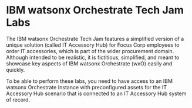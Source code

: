 # IBM watsonx Orchestrate Tech Jam Labs

The IBM watsonx Orchestrate Tech Jam features a simplified version of a unique solution (called IT Accessory Hub) for Focus Corp employees to order IT accessories, which is part of the wider procurement domain. Although intended to be realistic, it is fictitious, simplified, and meant to showcase key aspects of IBM watsonx Orchestrate (wxO) easily and quickly.

To be able to perform these labs, you need to have access to an IBM watsonx Orchestrate Instance with preconfigured assets for the IT Accessory Hub scenario that is connected to an IT Accessory Hub system of record.
